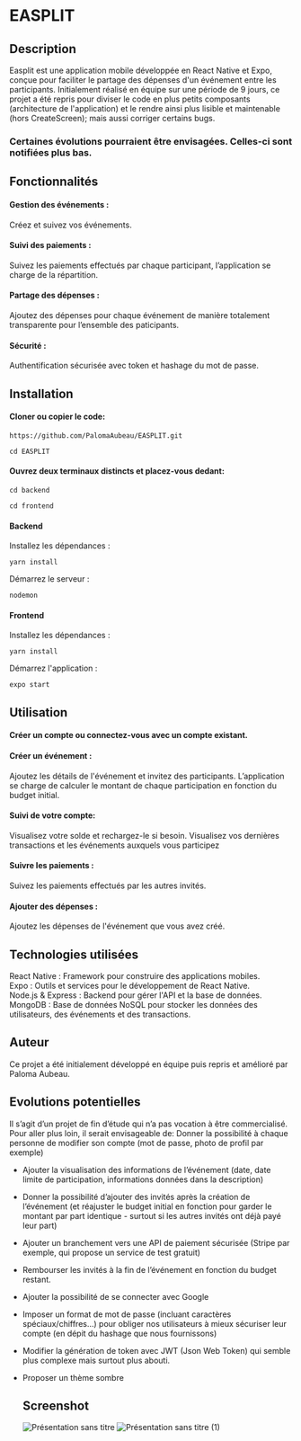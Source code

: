 # EASPLIT

## Description
Easplit est une application mobile développée en React Native et Expo, conçue pour faciliter le partage des dépenses d'un événement entre les participants. Initialement réalisé en équipe sur une période de 9 jours, ce projet a été repris pour diviser le code en plus petits composants (architecture de l'application) et le rendre ainsi plus lisible et maintenable (hors CreateScreen); mais aussi corriger certains bugs.  
### Certaines évolutions pourraient être envisagées. Celles-ci sont notifiées plus bas.

## Fonctionnalités
#### Gestion des événements : 
Créez et suivez vos événements.
#### Suivi des paiements : 
Suivez les paiements effectués par chaque participant, l’application se charge de la répartition.
#### Partage des dépenses : 
Ajoutez des dépenses pour chaque événement de manière totalement transparente pour l’ensemble des paticipants.
#### Sécurité : 
Authentification sécurisée avec token et hashage du mot de passe.

## Installation
#### Cloner ou copier le code: 
```https://github.com/PalomaAubeau/EASPLIT.git``` 
```
cd EASPLIT
```

#### Ouvrez deux terminaux distincts et placez-vous dedant:
```
cd backend
```
```
cd frontend
```
#### Backend
Installez les dépendances :
```
yarn install
```
Démarrez le serveur :
```
nodemon
```
#### Frontend
Installez les dépendances :
```
yarn install
```
Démarrez l'application :
```
expo start
```

## Utilisation
#### Créer un compte ou connectez-vous avec un compte existant.
#### Créer un événement : 
Ajoutez les détails de l'événement et invitez des participants. L’application se charge de calculer le montant de chaque participation en fonction du budget initial.
#### Suivi de votre compte: 
Visualisez votre solde et rechargez-le si besoin. Visualisez vos dernières transactions et les événements auxquels vous participez
#### Suivre les paiements : 
Suivez les paiements effectués par les autres invités.
#### Ajouter des dépenses : 
Ajoutez les dépenses de l'événement que vous avez créé.

## Technologies utilisées
React Native : Framework pour construire des applications mobiles.  
Expo : Outils et services pour le développement de React Native.  
Node.js & Express : Backend pour gérer l'API et la base de données.  
MongoDB : Base de données NoSQL pour stocker les données des utilisateurs, des événements et des transactions.  

## Auteur
Ce projet a été initialement développé en équipe puis repris et amélioré par Paloma Aubeau.

## Evolutions potentielles
Il s’agit d’un projet de fin d’étude qui n’a pas vocation à être commercialisé. Pour aller plus loin, il serait envisageable de:
Donner la possibilité à chaque personne de modifier son compte (mot de passe, photo de profil par exemple)
- Ajouter la visualisation des informations de l’événement (date, date limite de participation, informations données dans la description)
- Donner la possibilité d’ajouter des invités après la création de l’événement (et réajuster le budget initial en fonction pour garder le montant par part identique - surtout si les autres invités ont déjà payé leur part)
- Ajouter un branchement vers une API de paiement sécurisée (Stripe par exemple, qui propose un service de test gratuit)
- Rembourser les invités à la fin de l’événement en fonction du budget restant.
- Ajouter la possibilité de se connecter avec Google
- Imposer un format de mot de passe (incluant caractères spéciaux/chiffres…) pour obliger nos utilisateurs à mieux sécuriser leur compte (en dépit du hashage que nous fournissons)
- Modifier la génération de token avec JWT (Json Web Token) qui semble plus complexe mais surtout plus abouti.
- Proposer un thème sombre

  ## Screenshot
  ![Présentation sans titre](https://github.com/PalomaAubeau/EASPLIT/assets/154338327/2ae2d56a-4809-4711-a667-f278decf2e0e)
  ![Présentation sans titre (1)](https://github.com/PalomaAubeau/EASPLIT/assets/154338327/4c8db6b6-ad30-45ef-bcd3-6c76c481dead)


